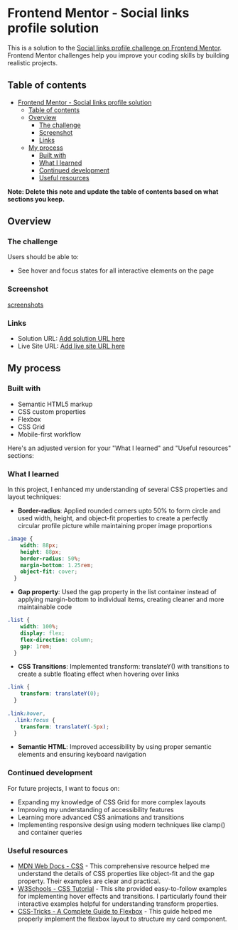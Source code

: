 # Frontend Mentor - Social links profile solution

This is a solution to the [Social links profile challenge on Frontend Mentor](https://www.frontendmentor.io/challenges/social-links-profile-UG32l9m6dQ). Frontend Mentor challenges help you improve your coding skills by building realistic projects. 

## Table of contents

- [Frontend Mentor - Social links profile solution](#frontend-mentor---social-links-profile-solution)
  - [Table of contents](#table-of-contents)
  - [Overview](#overview)
    - [The challenge](#the-challenge)
    - [Screenshot](#screenshot)
    - [Links](#links)
  - [My process](#my-process)
    - [Built with](#built-with)
    - [What I learned](#what-i-learned)
    - [Continued development](#continued-development)
    - [Useful resources](#useful-resources)

**Note: Delete this note and update the table of contents based on what sections you keep.**

## Overview

### The challenge

Users should be able to:

- See hover and focus states for all interactive elements on the page

### Screenshot
[screenshots](./assets/webpage_live.png)

### Links

- Solution URL: [Add solution URL here](https://your-solution-url.com)
- Live Site URL: [Add live site URL here](https://your-live-site-url.com)

## My process

### Built with

- Semantic HTML5 markup
- CSS custom properties
- Flexbox
- CSS Grid
- Mobile-first workflow

Here's an adjusted version for your "What I learned" and "Useful resources" sections:

### What I learned

In this project, I enhanced my understanding of several CSS properties and layout techniques:

- **Border-radius**: Applied rounded corners upto 50% to form circle and used width, height, and object-fit properties to create a perfectly circular profile picture while maintaining proper image proportions
```css
.image {
    width: 88px;
    height: 88px;
    border-radius: 50%;
    margin-bottom: 1.25rem;
    object-fit: cover;
  }
```
- **Gap property**: Used the gap property in the list container instead of applying margin-bottom to individual items, creating cleaner and more maintainable code
```css
.list {
    width: 100%;
    display: flex;
    flex-direction: column;
    gap: 1rem;
  }
  ```
- **CSS Transitions**: Implemented transform: translateY() with transitions to create a subtle floating effect when hovering over links
```css
.link {
    transform: translateY(0);
  }
  
.link:hover,
  .link:focus {
    transform: translateY(-5px);
  }
```
- **Semantic HTML**: Improved accessibility by using proper semantic elements and ensuring keyboard navigation

### Continued development

For future projects, I want to focus on:
- Expanding my knowledge of CSS Grid for more complex layouts
- Improving my understanding of accessibility features
- Learning more advanced CSS animations and transitions
- Implementing responsive design using modern techniques like clamp() and container queries

### Useful resources

- [MDN Web Docs - CSS](https://developer.mozilla.org/en-US/docs/Web/CSS) - This comprehensive resource helped me understand the details of CSS properties like object-fit and the gap property. Their examples are clear and practical.
- [W3Schools - CSS Tutorial](https://www.w3schools.com/css/) - This site provided easy-to-follow examples for implementing hover effects and transitions. I particularly found their interactive examples helpful for understanding transform properties.
- [CSS-Tricks - A Complete Guide to Flexbox](https://css-tricks.com/snippets/css/a-guide-to-flexbox/) - This guide helped me properly implement the flexbox layout to structure my card component.
